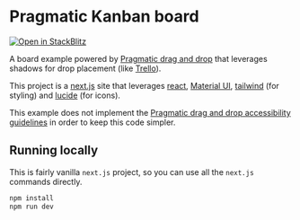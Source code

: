 # Pragmatic Kanban board

[![Open in StackBlitz](https://developer.stackblitz.com/img/open_in_stackblitz.svg)](https://stackblitz.com/~/github.com/alexreardon/pragmatic-board)

A board example powered by [Pragmatic drag and drop](https://github.com/atlassian/pragmatic-drag-and-drop) that leverages shadows for drop placement (like [Trello](https://trello.com/)).

This project is a [next.js](https://nextjs.org/) site that leverages [react](https://react.dev/), [Material UI](https://mui.com/material-ui/getting-started/), [tailwind](https://tailwindcss.com/) (for styling) and [lucide](https://lucide.dev/) (for icons).

This example does not implement the [Pragmatic drag and drop accessibility guidelines](https://atlassian.design/components/pragmatic-drag-and-drop/accessibility-guidelines) in order to keep this code simpler.

## Running locally

This is fairly vanilla `next.js` project, so you can use all the `next.js` commands directly.

```bash
npm install
npm run dev
```


